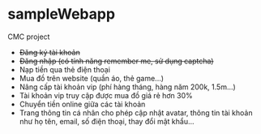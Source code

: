 # sampleWebapp
CMC project 
- ~~Đăng ký tài khoản~~
- ~~Đăng nhập (có tính năng remember me, sử dụng captcha)~~
- Nạp tiền qua thẻ điện thoại
- Mua đồ trên website (quần áo, thẻ game...)
- Nâng cấp tài khoản vip (phí hàng tháng, hàng năm 200k, 1.5m...)
- Tài khoản vip truy cập được mua đồ giá rẻ hơn 30%
- Chuyển tiền online giữa các tài khoản
- Trang thông tin cá nhân cho phép cập nhật avatar, thông tin tài khoản như họ tên, email, số điện thoại, thay đổi mật khẩu...

